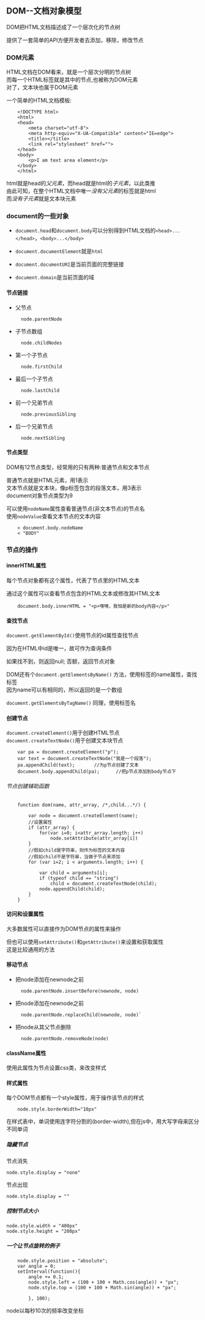 ## DOM--文档对象模型  

DOM把HTML文档描述成了一个层次化的节点树  

提供了一套简单的API方便开发者去添加，移除，修改节点  

### DOM元素  

HTML文档在DOM看来，就是一个层次分明的节点树  
而每一个HTML标签就是其中的节点,也被称为DOM元素  
对了，文本块也属于DOM元素  

一个简单的HTML文档模板:  

		<!DOCTYPE html>
		<html>
		<head>
			<meta charset="utf-8">
			<meta http-equiv="X-UA-Compatible" content="IE=edge">
			<title></title>
			<link rel="stylesheet" href="">
		</head>
		<body>
			<p>I am text area element</p>
		</body>
		</html>

html就是head的*父元素*，而head就是html的*子元素*，以此类推  
由此可知，在整个HTML文档中唯一*没有父元素*的标签就是html  
而*没有子元素*就是文本块元素  

### document的一些对象  

* `document.head`和`document.body`可以分别得到HTML文档的`<head>...</head>`，`<body>...</body>`

* `document.documentElement`就是`html`  

* `document.documentURI`是当前页面的完整链接  

* `document.domain`是当前页面的域  

#### 节点链接  

* 父节点  

		node.parentNode

* 子节点数组  

		node.childNodes

* 第一个子节点  

		node.firstChild

* 最后一个子节点  

		node.lastChild

* 前一个兄弟节点  

		node.previousSibling

* 后一个兄弟节点  

		node.nextSibling


#### 节点类型  

DOM有12节点类型，经常用的只有两种:普通节点和文本节点  

普通节点就是HTML元素，用1表示  
文本节点就是文本块，像p标签包含的段落文本，用3表示  
document对象节点类型为9  

可以使用`nodeName`属性查看普通节点(非文本节点)的节点名  
使用`nodeValue`查看文本节点的文本内容  

		> document.body.nodeName
		< "BODY"

### 节点的操作 

#### innerHTML属性  

每个节点对象都有这个属性，代表了节点里的HTML文本  

通过这个属性可以查看节点包含的HTML文本或修改其HTML文本  

		document.body.innerHTML = "<p>嘿嘿，我怕是新的body内容</p>"

#### 查找节点  

`document.getElementById()`使用节点的id属性查找节点  

因为在HTML中id是唯一，故可作为查询条件  

如果找不到，则返回null; 否额，返回节点对象  

DOM还有个`document.getElementsByName()`  方法，使用标签的name属性，查找标签  
因为name可以有相同的，所以返回的是一个数组  

`document.getElementsByTagName()` 同理，使用标签名  

#### 创建节点  

`document.createElement()`用于创建HTML节点  
`document.createTextNode()`用于创建文本块节点  

		var pa = document.createElement("p");
		var text = document.createTextNode("我是一个段落");
		pa.appendChild(text);		//为p节点创建了文本  
		document.body.appendChild(pa); 		//把p节点添加到body节点下

###### 节点创建辅助函数

		function dom(name, attr_array, /*,child...*/) {

			var node = document.createElement(name);
			//设置属性
			if (attr_array) {
				for(var i=0; i<attr_array.length; i++)
					node.setAttribute(attr_array[i])
			}
			//假如child是字符串，则作为标签的文本内容 
			//假如child不是字符串，当做子节点来添加
			for (var i=2; i < arguments.length; i++) {

				var child = arguments[i];
				if (typeof child == "string")
					child = document.createTextNode(child);
				node.appendChild(child);
			}
		}
#### 访问和设置属性  

大多数属性可以直接作为DOM节点的属性来操作  

但也可以使用`setAttribute()`和`getAttribute()`来设置和获取属性  
这是比较通用的方法  

#### 移动节点  

* 把node添加在newnode之前  

		node.parentNode.insertBefore(newnode, node)

* 把node添加在newnode之前  

		node.parentNode.replaceChild(newnode, node)`  

* 把node从其父节点删除  

		node.parentNode.removeNode(node)


#### className属性  

使用此属性为节点设置css类，来改变样式  

#### 样式属性  

每个DOM节点都有一个style属性，用于操作该节点的样式  

		node.style.borderWidth="10px"
在样式表中，单词使用连字符分割的(border-width),但在js中，用大写字母来区分不同单词  

##### 隐藏节点  

节点消失  

	node.style.display = "none"		

节点出现  

	node.style.display = ""

##### 控制节点大小  

	node.style.width = "400px"
	node.style.height = "200px"


##### 一个让节点旋转的例子  

		node.style.position = "absolute";
		var angle = 0;
		setInterval(function(){
			angle += 0.1;
			node.style.left = (100 + 100 + Math.cos(angle)) + "px";
			node.style.top = (100 + 100 + Math.sin(angle)) + "px";

			}, 100);

node以每秒10次的频率改变坐标  


